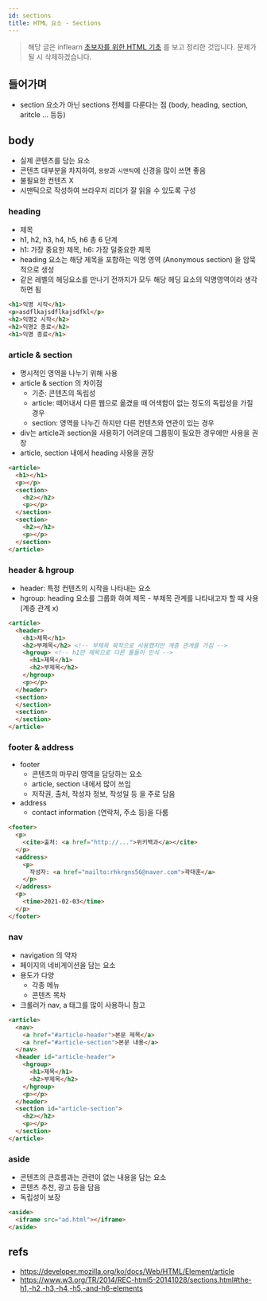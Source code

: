 ```yaml
---
id: sections
title: HTML 요소 - Sections
---
```


> 해당 글은 inflearn [초보자를 위한 HTML 기초](https://www.inflearn.com/course/html-%ED%91%9C%EC%A4%80-%EA%B8%B0%EC%B4%88/) 를 보고 정리한 것입니다.
> 문제가 될 시 삭제하겠습니다.

## 들어가며

- section 요소가 아닌 sections 전체를 다룬다는 점 (body, heading, section, aritcle ... 등등)

## body

- 실제 콘텐츠를 담는 요소
- 콘텐츠 대부분을 차지하여, `용량`과 `시맨틱`에 신경을 많이 쓰면 좋음
- 불필요한 컨텐츠 X
- 시맨틱으로 작성하여 브라우저 리더가 잘 읽을 수 있도록 구성
  
### heading

- 제목
- h1, h2, h3, h4, h5, h6 총 6 단계
- h1: 가장 중요한 제목, h6: 가장 덜중요한 제목
- heading 요소는 해당 제목을 포함하는 익명 영역 (Anonymous section) 을 암묵적으로 생성
- 같은 레벨의 헤딩요소를 만나기 전까지가 모두 해당 헤딩 요소의 익명영역이라 생각하면 됨

```html
<h1>익명 시작</h1>
<p>asdflkajsdflkajsdfkl</p>
<h2>익명2 시작</h2>
<h2>익명2 종료</h2>
<h1>익명 종료</h1>
```

### article & section

- 명시적인 영역을 나누기 위해 사용
- article & section 의 차이점
  - 기준: 콘텐츠의 독립성
  - article: 떼어내서 다른 웹으로 옮겼을 때 어색함이 없는 정도의 독립성을 가질 경우
  - section: 영역을 나누긴 하지만 다른 컨텐츠와 연관이 있는 경우
- div는 article과 section을 사용하기 어려운데 그룹핑이 필요한 경우에만 사용을 권장
- article, section 내에서 heading 사용을 권장

```html
<article>
  <h1></h1>
  <p></p>
  <section>
    <h2></h2>
    <p></p>
  </section>
  <section>
    <h2></h2>
    <p></p>
  </section>
</article>
```

### header & hgroup

- header: 특정 컨텐츠의 시작을 나타내는 요소
- hgroup: heading 요소를 그룹화 하여 제목 - 부제목 관계를 나타내고자 할 때 사용 (계층 관계 x)

```html
<article>
  <header>
    <h1>제목</h1>
    <h2>부제목</h2> <!-- 부제목 목적으로 사용했지만 계층 관계를 가짐 -->
    <hgroup> <!-- h1만 제목으로 다른 툴들이 인식 -->
      <h1>제목</h1>
      <h2>부제목</h2>
    </hgroup>
    <p></p>
  </header>
  <section>
  </section>
  <section>
  </section>
</article>
```

### footer & address

- footer
  - 콘텐츠의 마무리 영역을 담당하는 요소
  - article, section 내에서 많이 쓰임
  - 저작권, 출처, 작성자 정보, 작성일 등 을 주로 담음
- address
  - contact information (연락처, 주소 등)을 다룸

```html
<footer>
  <p>
    <cite>출처: <a href="http://...">위키백과</a></cite>
  </p>
  <address>
    <p>
      작성자: <a href="mailto:rhkrgns56@naver.com">곽대훈</a>
    </p>  
  </address>
  <p>
    <time>2021-02-03</time>
  </p>
</footer>
```

### nav

- navigation 의 약자
- 페이지의 네비게이션을 담는 요소
- 용도가 다양
  - 각종 메뉴
  - 콘텐츠 목차
- 크롤러가 nav, a 태그를 많이 사용하니 참고

```html
<article>
  <nav>
    <a href="#article-header">본문 제목</a>
    <a href="#article-section">본문 내용</a>
  </nav>
  <header id="article-header">
    <hgroup>
      <h1>제목</h1>
      <h2>부제목</h2>
    </hgroup>
    <p></p>
  </header>
  <section id="article-section">
    <h2></h2>
    <p></p>
  </section>
</article>
```

### aside

- 콘텐츠의 큰흐름과는 관련이 없는 내용을 담는 요소
- 콘텐츠 추천, 광고 등을 담음
- 독립성이 보장

```html
<aside>
  <iframe src="ad.html"></iframe>
</aside>
```

## refs

- https://developer.mozilla.org/ko/docs/Web/HTML/Element/article
- https://www.w3.org/TR/2014/REC-html5-20141028/sections.html#the-h1,-h2,-h3,-h4,-h5,-and-h6-elements
